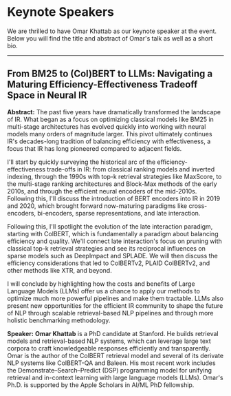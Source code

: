 # Keynote Speakers

We are thrilled to have Omar Khattab as our
keynote speaker at the event. Below you will find the title
and abstract of Omar's talk as well as a short bio.

-------

## From BM25 to (Col)BERT to LLMs: Navigating a Maturing Efficiency-Effectiveness Tradeoff Space in Neural IR

**Abstract:** The past five years have dramatically transformed the landscape of IR. What began as a focus on optimizing classical models like BM25 in multi-stage architectures has evolved quickly into working with neural models many orders of magnitude larger. This pivot ultimately continues IR's decades-long tradition of balancing efficiency with effectiveness, a focus that IR has long pioneered compared to adjacent fields.

I'll start by quickly surveying the historical arc of the efficiency-effectiveness trade-offs in IR: from classical ranking models and inverted indexing, through the 1990s with top-k retrieval strategies like MaxScore, to the multi-stage ranking architectures and Block-Max methods of the early 2010s, and through the efficient neural encoders of the mid-2010s. Following this, I'll discuss the introduction of BERT encoders into IR in 2019 and 2020, which brought forward now-maturing paradigms like cross-encoders, bi-encoders, sparse representations, and late interaction.

Following this, I'll spotlight the evolution of the late interaction paradigm, starting with ColBERT, which is fundamentally a paradigm about balancing efficiency and quality. We'll connect late interaction's focus on pruning with classical top-k retrieval strategies and see its reciprocal influences on sparse models such as DeepImpact and SPLADE. We will then discuss the efficiency considerations that led to ColBERTv2, PLAID ColBERTv2, and other methods like XTR, and beyond.

I will conclude by highlighting how the costs and benefits of Large Language Models (LLMs) offer us a chance to apply our methods to optimize much more powerful pipelines and make them tractable. LLMs also present new opportunities for the efficient IR community to shape the future of NLP through scalable retrieval-based NLP pipelines and through more holistic benchmarking methodology.

**Speaker:** **Omar Khattab** is a PhD candidate at Stanford. He builds retrieval models and retrieval-based NLP systems, which can leverage large text corpora to craft knowledgeable responses efficiently and transparently. Omar is the author of the ColBERT retrieval model and several of its derivate NLP systems like ColBERT-QA and Baleen. His most recent work includes the Demonstrate–Search–Predict (DSP) programming model for unifying retrieval and in-context learning with large language models (LLMs). Omar's Ph.D. is supported by the Apple Scholars in AI/ML PhD fellowship.
